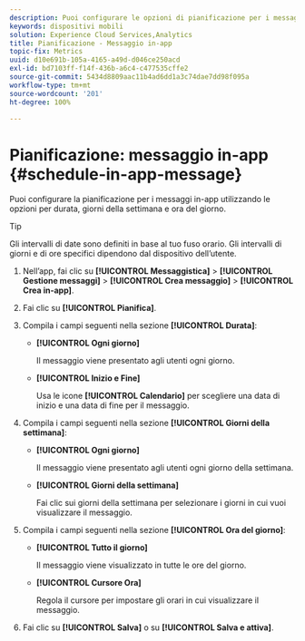 ```yaml
---
description: Puoi configurare le opzioni di pianificazione per i messaggi in-app, incluso durata, giorni della settimana e ora del giorno.
keywords: dispositivi mobili
solution: Experience Cloud Services,Analytics
title: Pianificazione - Messaggio in-app
topic-fix: Metrics
uuid: d10e691b-105a-4165-a49d-d046ce250acd
exl-id: bd7103ff-f14f-436b-a6c4-c477535cffe2
source-git-commit: 5434d8809aac11b4ad6dd1a3c74dae7dd98f095a
workflow-type: tm+mt
source-wordcount: '201'
ht-degree: 100%

---
```


# Pianificazione: messaggio in-app {#schedule-in-app-message}

Puoi configurare la pianificazione per i messaggi in-app utilizzando le opzioni per durata, giorni della settimana e ora del giorno.

>[!TIP]
>
>Gli intervalli di date sono definiti in base al tuo fuso orario. Gli intervalli di giorni e di ore specifici dipendono dal dispositivo dell’utente.

1. Nell’app, fai clic su **[!UICONTROL Messaggistica]** > **[!UICONTROL Gestione messaggi]** > **[!UICONTROL Crea messaggio]** > **[!UICONTROL Crea in-app]**.
1. Fai clic su **[!UICONTROL Pianifica]**.
1. Compila i campi seguenti nella sezione **[!UICONTROL Durata]**:

   * **[!UICONTROL Ogni giorno]**

      Il messaggio viene presentato agli utenti ogni giorno.

   * **[!UICONTROL Inizio e Fine]**

      Usa le icone **[!UICONTROL Calendario]** per scegliere una data di inizio e una data di fine per il messaggio.

1. Compila i campi seguenti nella sezione **[!UICONTROL Giorni della settimana]**:

   * **[!UICONTROL Ogni giorno]**

      Il messaggio viene presentato agli utenti ogni giorno della settimana.

   * **[!UICONTROL Giorni della settimana]**

      Fai clic sui giorni della settimana per selezionare i giorni in cui vuoi visualizzare il messaggio.

1. Compila i campi seguenti nella sezione **[!UICONTROL Ora del giorno]**:

   * **[!UICONTROL Tutto il giorno]**

      Il messaggio viene visualizzato in tutte le ore del giorno.

   * **[!UICONTROL Cursore Ora]**

      Regola il cursore per impostare gli orari in cui visualizzare il messaggio.

1. Fai clic su **[!UICONTROL Salva]** o su **[!UICONTROL Salva e attiva]**.
